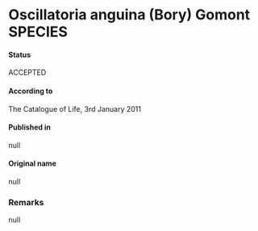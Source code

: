 # Oscillatoria anguina (Bory) Gomont SPECIES

#### Status
ACCEPTED

#### According to
The Catalogue of Life, 3rd January 2011

#### Published in
null

#### Original name
null

### Remarks
null